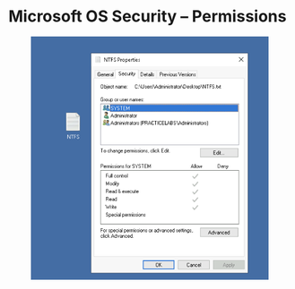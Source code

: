# Microsoft OS Security – Permissions

<figure><img src="../../.gitbook/assets/image (4) (1).png" alt=""><figcaption></figcaption></figure>
